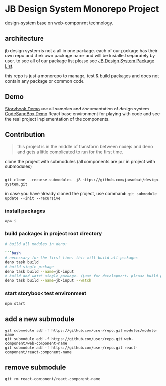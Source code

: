 # JB Design System Monorepo Project

design-system base on web-component technology.

## architecture

jb design system is not a all in one package. each of our package has their own repo and their own package name and will be installed separately by user.
to see all of our package list please see [JB Design System Package List](https://javadbat.github.io/design-system/?path=/docs/general-package-list--docs).

this repo is just a monorepo to manage, test & build packages and does not contain any package or common code.

## Demo

[Storybook Demo](https://javadbat.github.io/design-system/?path=/docs/getting-started-introduction--docs) see all samples and documentation of design system.    
[CodeSandBox Demo](https://codesandbox.io/p/sandbox/jb-design-system-3f63dj) React base environment for playing with code and see the real project implementation of the components. 

## Contribution

>this project is in the middle of transform between nodejs and deno and gets a little complicated to run for the first time.

clone the project with submodules (all components are put in project with submodules)

```git

git clone --recurse-submodules -j8 https://github.com/javadbat/design-system.git

```

in case you have already cloned the project, use command: `git submodule update --init --recursive`

### install packages

```bash
npm i
```

### build packages in project root directory

```bash
# build all modules in deno:

```bash
# necessary for the first time. this will build all packages 
deno task build
# build single package
deno task build --name=jb-input
# build and watch single package. (just for development. please build package without watch before publishing it)
deno task build --name=jb-input --watch
```

### start storybook test environment

```bash
npm start
```
## add a new submodule

```terminal
git submodule add -f https://github.com/user/repo.git modules/module-name 
git submodule add -f https://github.com/user/repo.git web-component/web-component-name 
git submodule add -f https://github.com/user/repo.git react-component/react-component-name 
```
## remove submodule

```terminal
git rm react-component/react-component-name
```
